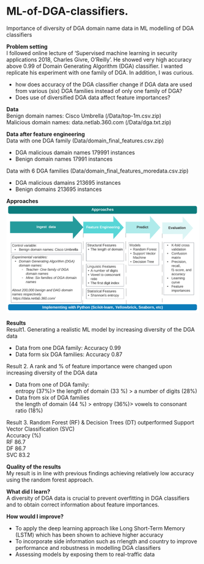 # ML-of-DGA-classifiers. 
Importance of diversity of DGA domain name data in ML modelling of DGA classifiers

**Problem setting**<br />
I followed online lecture of ‘Supervised machine learning in security applications 2018, Charles Givre, O’Reilly’. He showed very high accuracy above 0.99 of Domain Generating Algorithm (DGA) classifier. I wanted replicate his experiment with one family of DGA. In addition, I was curious.  
- how does accuracy of the DGA classifier change if DGA data are used from various (six) DGA families instead of only one family of DGA?    
- Does use of diversified DGA data affect feature importances?

**Data**    
Benign domain names: Cisco Umbrella (/Data/top-1m.csv.zip)<br />
Malicious domain names: data.netlab.360.com (/Data/dga.txt.zip)

**Data after feature engineering**<br />
Data with one DGA family (Data/domain_final_features.csv.zip)<br /> 
- DGA malicious damain names 179991 instances<br />
- Benign domain names 17991 instances<br />

Data with 6 DGA families (Data/domain_final_features_moredata.csv.zip)<br />
- DGA malicious damains 213695 instances<br />
- Benign domains 213695 instances<br />

**Approaches**<br />
![GitHub Logo](/images/workflow1_2-3.png)

**Results**<br />
Result1. Generating a realistic ML model by increasing diversity of the DGA data<br />
- Data from one DGA family: Accuracy 0.99
- Data form six  DGA families: Accuracy 0.87

Result 2. A rank and % of feature importance were changed upon increasing diversity of the DGA data<br />
- Data from one of DGA family:<br />
  entropy (37%)> the length of domain (33 %) > a number of digits (28%)<br />
- Data from six of DGA families<br />
 the length of domain (44 %) > entropy (36%)> vowels to consonant ratio (18%)<br />
 
Result 3. Random Forest (RF) & Decision Trees (DT) outperformed Support Vector Classification (SVC)<br />
	     Accuracy (%)<br />
	RF	86.7 <br />
	DF	86.7 <br />
	SVC	83.2<br />

**Quality of the results**<br />
My result is in line with previous findings achieving relatively low accuracy using the random forest approach. <br />

**What did I learn?**<br />
A diversity of DGA data is crucial to prevent overfitting in DGA classifiers and to obtain correct information about feature importances. <br />

**How would I improve?**<br />
- To apply the deep learning approach like Long Short-Term Memory (LSTM) which has been shown to achieve higher accuracy <br />
- To incorporate side information such as rrlength and country to improve performance and robustness in modelling DGA classifiers<br />
- Assessing models by exposing them to real-traffic data<br />


